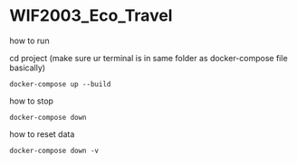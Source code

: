 # WIF2003_Eco_Travel


how to run

cd project (make sure ur terminal is in same folder as docker-compose file basically)

``docker-compose up --build``


how to stop

``docker-compose down`` 

how to reset data 

``docker-compose down -v``